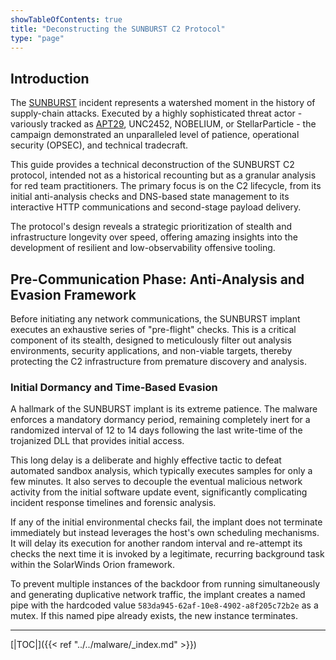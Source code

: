 ```yaml
---
showTableOfContents: true
title: "Deconstructing the SUNBURST C2 Protocol"
type: "page"
---
```

## Introduction
The [SUNBURST](https://malpedia.caad.fkie.fraunhofer.de/details/win.sunburst) incident represents a watershed moment in the history of supply-chain attacks.
Executed by a highly sophisticated threat actor - variously tracked as [APT29](https://attack.mitre.org/groups/G0016/), UNC2452, NOBELIUM, or StellarParticle - 
the campaign demonstrated an unparalleled level of patience, operational security (OPSEC), and technical tradecraft. 

This guide provides a technical deconstruction of the SUNBURST C2 protocol, intended not as a historical recounting 
but as a granular analysis for red team practitioners. The primary focus is on the C2 lifecycle, from its initial 
anti-analysis checks and DNS-based state management to its interactive HTTP communications and second-stage payload delivery. 


The protocol's design reveals a strategic prioritization of stealth and infrastructure longevity over speed, 
offering amazing insights into the development of resilient and low-observability offensive tooling.

## Pre-Communication Phase: Anti-Analysis and Evasion Framework

Before initiating any network communications, the SUNBURST implant executes an exhaustive series of "pre-flight" checks. 
This  is a critical component of its stealth, designed to meticulously filter out analysis environments, security applications, 
and non-viable targets, thereby protecting the C2 infrastructure from premature discovery and analysis.

### Initial Dormancy and Time-Based Evasion

A hallmark of the SUNBURST implant is its extreme patience. The malware enforces a mandatory dormancy period, remaining 
completely inert for a randomized interval of 12 to 14 days following the last write-time of the trojanized DLL that provides initial access.

This long delay is a deliberate and highly effective tactic to defeat automated sandbox analysis, which typically executes samples for only a few minutes. It also serves to decouple the eventual malicious network activity from the initial software update event, significantly complicating incident response timelines and forensic analysis.

If any of the initial environmental checks fail, the implant does not terminate immediately but instead leverages the host's own scheduling mechanisms. It will delay its execution for another random interval and re-attempt its checks the next time it is invoked by a legitimate, recurring background task within the SolarWinds Orion framework.

To prevent multiple instances of the backdoor from running simultaneously and generating duplicative network traffic, the implant creates a named pipe with the hardcoded value `583da945-62af-10e8-4902-a8f205c72b2e` as a mutex. If this named pipe already exists, the new instance terminates.





---
[|TOC|]({{< ref "../../malware/_index.md" >}})
